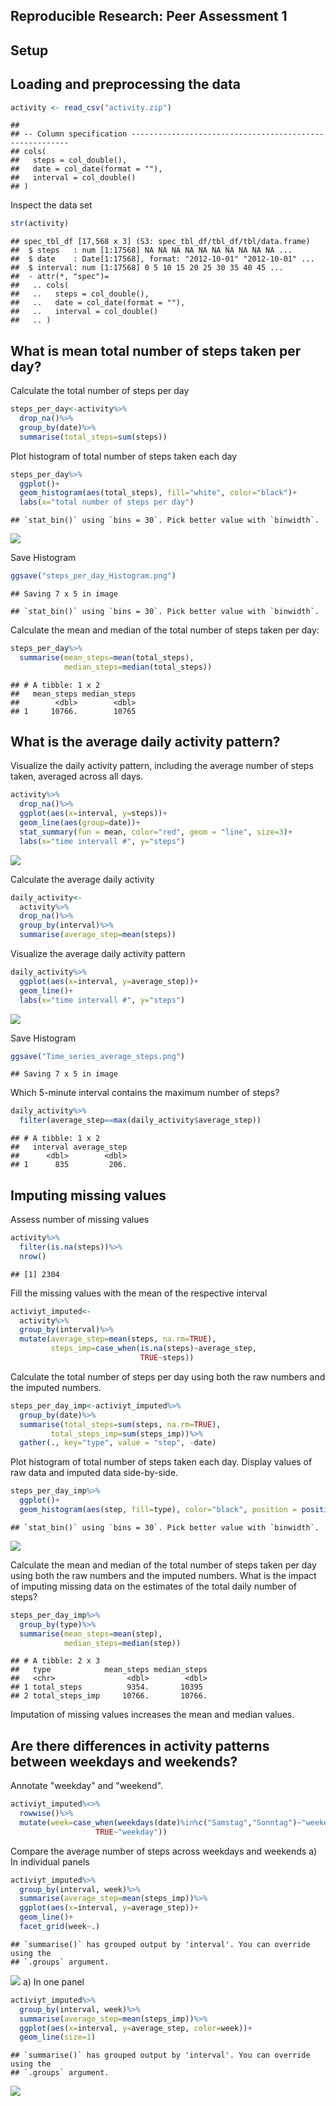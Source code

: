 Reproducible Research: Peer Assessment 1
--------------------------------------

## Setup



## Loading and preprocessing the data


```r
activity <- read_csv("activity.zip")
```

```
## 
## -- Column specification --------------------------------------------------------
## cols(
##   steps = col_double(),
##   date = col_date(format = ""),
##   interval = col_double()
## )
```

Inspect the data set


```r
str(activity)
```

```
## spec_tbl_df [17,568 x 3] (S3: spec_tbl_df/tbl_df/tbl/data.frame)
##  $ steps   : num [1:17568] NA NA NA NA NA NA NA NA NA NA ...
##  $ date    : Date[1:17568], format: "2012-10-01" "2012-10-01" ...
##  $ interval: num [1:17568] 0 5 10 15 20 25 30 35 40 45 ...
##  - attr(*, "spec")=
##   .. cols(
##   ..   steps = col_double(),
##   ..   date = col_date(format = ""),
##   ..   interval = col_double()
##   .. )
```

## What is mean total number of steps taken per day?

Calculate the total number of steps per day


```r
steps_per_day<-activity%>%
  drop_na()%>%
  group_by(date)%>%
  summarise(total_steps=sum(steps))
```

Plot histogram of total number of steps taken each day


```r
steps_per_day%>%
  ggplot()+
  geom_histogram(aes(total_steps), fill="white", color="black")+
  labs(x="total number of steps per day")
```

```
## `stat_bin()` using `bins = 30`. Pick better value with `binwidth`.
```

![](PA1_template_files/figure-html/unnamed-chunk-4-1.png)<!-- -->


Save Histogram

```r
ggsave("steps_per_day_Histogram.png")
```

```
## Saving 7 x 5 in image
```

```
## `stat_bin()` using `bins = 30`. Pick better value with `binwidth`.
```

Calculate the mean and median of the total number of steps taken per day:

```r
steps_per_day%>%
  summarise(mean_steps=mean(total_steps),
            median_steps=median(total_steps))
```

```
## # A tibble: 1 x 2
##   mean_steps median_steps
##        <dbl>        <dbl>
## 1     10766.        10765
```


## What is the average daily activity pattern?

Visualize the daily activity pattern, including the average number of steps taken, averaged across all days.

```r
activity%>%
  drop_na()%>%
  ggplot(aes(x=interval, y=steps))+
  geom_line(aes(group=date))+
  stat_summary(fun = mean, color="red", geom = "line", size=3)+
  labs(x="time intervall #", y="steps")
```

![](PA1_template_files/figure-html/unnamed-chunk-7-1.png)<!-- -->

Calculate the average daily activity

```r
daily_activity<-
  activity%>%
  drop_na()%>%
  group_by(interval)%>%
  summarise(average_step=mean(steps))
```

Visualize the average daily activity pattern

```r
daily_activity%>%
  ggplot(aes(x=interval, y=average_step))+
  geom_line()+
  labs(x="time intervall #", y="steps")
```

![](PA1_template_files/figure-html/unnamed-chunk-9-1.png)<!-- -->

Save Histogram

```r
ggsave("Time_series_average_steps.png")
```

```
## Saving 7 x 5 in image
```

Which 5-minute interval contains the maximum number of steps? 

```r
daily_activity%>%
  filter(average_step==max(daily_activity$average_step))
```

```
## # A tibble: 1 x 2
##   interval average_step
##      <dbl>        <dbl>
## 1      835         206.
```

## Imputing missing values

Assess number of missing values

```r
activity%>%
  filter(is.na(steps))%>%
  nrow()
```

```
## [1] 2304
```
Fill the missing values with the mean of the respective interval

```r
activiyt_imputed<-
  activity%>%
  group_by(interval)%>%
  mutate(average_step=mean(steps, na.rm=TRUE),
         steps_imp=case_when(is.na(steps)~average_step,
                             TRUE~steps))
```

Calculate the total number of steps per day using both the raw numbers and the imputed numbers. 


```r
steps_per_day_imp<-activiyt_imputed%>%
  group_by(date)%>%
  summarise(total_steps=sum(steps, na.rm=TRUE),
         total_steps_imp=sum(steps_imp))%>%
  gather(., key="type", value = "step", -date)
```

Plot histogram of total number of steps taken each day. Display values of raw data and imputed data side-by-side. 

```r
steps_per_day_imp%>%
  ggplot()+
  geom_histogram(aes(step, fill=type), color="black", position = position_dodge())
```

```
## `stat_bin()` using `bins = 30`. Pick better value with `binwidth`.
```

![](PA1_template_files/figure-html/unnamed-chunk-15-1.png)<!-- -->

Calculate the mean and median of the total number of steps taken per day using both the raw numbers and the imputed numbers. What is the impact of imputing missing data on the estimates of the total daily number of steps?


```r
steps_per_day_imp%>%
  group_by(type)%>%
  summarise(mean_steps=mean(step),
            median_steps=median(step))
```

```
## # A tibble: 2 x 3
##   type            mean_steps median_steps
##   <chr>                <dbl>        <dbl>
## 1 total_steps          9354.       10395 
## 2 total_steps_imp     10766.       10766.
```
Imputation of missing values increases the mean and median values. 

## Are there differences in activity patterns between weekdays and weekends?

Annotate "weekday" and "weekend".

```r
activiyt_imputed%<>%
  rowwise()%>%
  mutate(week=case_when(weekdays(date)%in%c("Samstag","Sonntag")~"weekend",
                   TRUE~"weekday"))
```

Compare the average number of steps across weekdays and weekends
a) In individual panels

```r
activiyt_imputed%>%
  group_by(interval, week)%>%
  summarise(average_step=mean(steps_imp))%>%
  ggplot(aes(x=interval, y=average_step))+
  geom_line()+
  facet_grid(week~.)
```

```
## `summarise()` has grouped output by 'interval'. You can override using the
## `.groups` argument.
```

![](PA1_template_files/figure-html/unnamed-chunk-18-1.png)<!-- -->
a) In one panel

```r
activiyt_imputed%>%
  group_by(interval, week)%>%
  summarise(average_step=mean(steps_imp))%>%
  ggplot(aes(x=interval, y=average_step, color=week))+
  geom_line(size=1)
```

```
## `summarise()` has grouped output by 'interval'. You can override using the
## `.groups` argument.
```

![](PA1_template_files/figure-html/unnamed-chunk-19-1.png)<!-- -->
